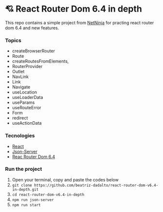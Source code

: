# :cupid: React Router Dom 6.4 in depth

This repo contains a simple project from [NetNinja](https://www.youtube.com/playlist?list=PL4cUxeGkcC9iVKmtNuCeIswnQ97in2GGf) for practing
react router dom 6.4 and new features.

### Topics

- createBrowserRouter
- Route
- createRoutesFromElements,
- RouterProvider
- Outlet
- NavLink
- Link
- Navigate
- useLocation
- useLoaderData
- useParams
- useRouteError
- Form
- redirect
- useActionData

### Tecnologies

- [React](https://reactjs.org/docs/getting-started.html)
- [Json-Server](https://www.jsonserver.io/)
- [Reac Router Dom 6.4](https://reactrouter.com/en/main/start/overview)


### Run the project

1. Open your terminal, copy and paste the codes below
2. `git clone https://github.com/beatriz-dadalto/react-router-dom-v6.4-in-depth.git`
3. `cd react-router-dom-v6.4-in-depth`
4. `npm run json-server`
5. `npm run start`

